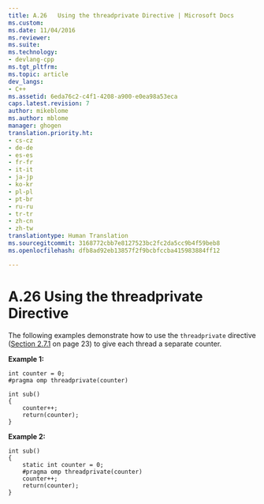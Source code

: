 ```yaml
---
title: A.26   Using the threadprivate Directive | Microsoft Docs
ms.custom: 
ms.date: 11/04/2016
ms.reviewer: 
ms.suite: 
ms.technology:
- devlang-cpp
ms.tgt_pltfrm: 
ms.topic: article
dev_langs:
- C++
ms.assetid: 6eda76c2-c4f1-4208-a900-e0ea98a53eca
caps.latest.revision: 7
author: mikeblome
ms.author: mblome
manager: ghogen
translation.priority.ht:
- cs-cz
- de-de
- es-es
- fr-fr
- it-it
- ja-jp
- ko-kr
- pl-pl
- pt-br
- ru-ru
- tr-tr
- zh-cn
- zh-tw
translationtype: Human Translation
ms.sourcegitcommit: 3168772cbb7e8127523bc2fc2da5cc9b4f59beb8
ms.openlocfilehash: dfb8ad92eb13857f2f9bcbfccba415983884ff12

---
```

# A.26   Using the threadprivate Directive
The following examples demonstrate how to use the `threadprivate` directive  ([Section 2.7.1](../../parallel/openmp/2-7-1-threadprivate-directive.md) on page 23) to give each thread a separate counter.  
  
 **Example 1:**  
  
```  
int counter = 0;  
#pragma omp threadprivate(counter)  
  
int sub()  
{  
    counter++;  
    return(counter);  
}  
```  
  
 **Example 2:**  
  
```  
int sub()  
{  
    static int counter = 0;  
    #pragma omp threadprivate(counter)  
    counter++;  
    return(counter);  
}  
```


<!--HONumber=Jan17_HO1-->


